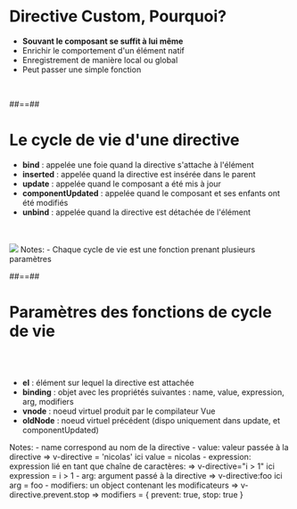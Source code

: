 <!-- .slide: class="sfeir-basic-slide" -->
# Directive Custom, Pourquoi?
<ul>
    <li><strong>Souvant le composant se suffit à lui même</strong></li>
    <li>Enrichir le comportement d'un élément natif</li>
    <li>Enregistrement de manière local ou global</li>
    <li>Peut passer une simple fonction</li>
</ul>
<div class="flex-row">
    <img alt="" src="assets/images/school/directive/directive_register.png">
    <img alt="" src="assets/images/school/directive/directive_used.png">
</div>

##==##

<!-- .slide: class="sfeir-basic-slide" -->
# Le cycle de vie d'une directive
<ul>
    <li><strong>bind</strong> : appelée une foie quand la directive s'attache à l'élément</li>
    <li><strong>inserted</strong> : appelée quand la directive est insérée dans le parent</li>
    <li><strong>update</strong> : appelée quand le composant a été mis à jour </li>
    <li><strong>componentUpdated</strong> : appelée quand le composant et ses enfants ont été modifiés</li>
    <li><strong>unbind</strong> : appelée quand la directive est détachée de l'élément</li>
</ul>
<br><br>
<img class="center" src="assets/images/school/directive/directive_create.png">
Notes:
 - Chaque cycle de vie est une fonction prenant plusieurs paramètres

##==##

<!-- .slide: class="sfeir-basic-slide" -->
# Paramètres des fonctions de cycle de vie
<br><br>
<ul>
    <li><strong>el</strong> : élément sur lequel la directive est attachée</li>
    <li><strong>binding</strong> : objet avec les propriétés suivantes : name, value, expression, arg, modifiers</li>
    <li><strong>vnode</strong> : noeud virtuel produit par le compilateur Vue</li>
    <li><strong>oldNode</strong> : noeud virtuel précédent (dispo uniquement dans update, et componentUpdated)</li>
</ul>
Notes:
 - name correspond au nom de la directive
 - value: valeur passée à la directive => v-directive = 'nicolas' ici value = nicolas
 - expression: expression lié en tant que chaîne de caractères: => v-directive="i > 1" ici expression = i > 1
 - arg: argument passé à la directive => v-directive:foo ici arg = foo
 - modifiers: un object contenant les modificateurs => v-directive.prevent.stop => modifiers = { prevent: true, stop: true }
